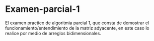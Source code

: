# Examen-parcial-1
El examen practico de algoritmia parcial 1, que consta de demostrar el funcionamiento/entendimiento de la matriz adyacente, en este caso lo realice por medio de arreglos bidimensionales.
